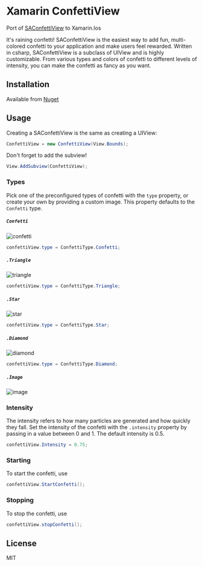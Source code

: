 # Xamarin ConfettiView
Port of [SAConfettiView] to Xamarin.Ios

[SAConfettiView]:https://github.com/sudeepag/SAConfettiView

It's raining confetti! SAConfettiView is the easiest way to add fun, multi-colored confetti to your application and make users feel rewarded. Written in csharp, SAConfettiView is a subclass of UIView and is highly customizable. From various types and colors of confetti to different levels of intensity, you can make the confetti as fancy as you want.

## Installation

Available from [Nuget]

[Nuget]:https://www.nuget.org/packages/Confetti/

## Usage

Creating a SAConfettiView is the same as creating a UIView:

```csharp
ConfettiView = new ConfettiView(View.Bounds);
```

Don't forget to add the subview!

```csharp
View.AddSubview(ConfettiView);
```

### Types

Pick one of the preconfigured types of confetti with the `type` property, or create your own by providing a custom image. This property defaults to the `Confetti` type.

##### `Confetti`

![confetti](https://cloud.githubusercontent.com/assets/11940172/11819440/c9db329e-a39a-11e5-9284-b0171bee0f24.gif)

```csharp
confettiView.type = ConfettiType.Confetti;
```

##### `.Triangle`

![triangle](https://cloud.githubusercontent.com/assets/11940172/11819211/9b8b758a-a399-11e5-8ed3-2eb92f633628.gif)

```csharp
confettiView.type = ConfettiType.Triangle;
```

##### `.Star`

![star](https://cloud.githubusercontent.com/assets/11940172/11819401/90a2188a-a39a-11e5-8a03-ddca3fb52e72.gif)

```csharp
confettiView.type = ConfettiType.Star;
```

##### `.Diamond`

![diamond](https://cloud.githubusercontent.com/assets/11940172/11819275/f1c83c08-a399-11e5-8d40-85e9a1879526.gif)

```csharp
confettiView.type = ConfettiType.Diamond;
```

##### `.Image`

![image](https://cloud.githubusercontent.com/assets/11940172/11819363/5f4f0dba-a39a-11e5-826b-d198113f50dd.gif)

### Intensity

The intensity refers to how many particles are generated and how quickly they fall. Set the intensity of the confetti with the `.intensity` property by passing in a value between 0 and 1. The default intensity is 0.5.

``` csharp
confettiView.Intensity = 0.75;
```

### Starting

To start the confetti, use

``` csharp
confettiView.StartConfetti();
```

### Stopping

To stop the confetti, use

``` csharp
confettiView.stopConfetti();
```

## License

MIT